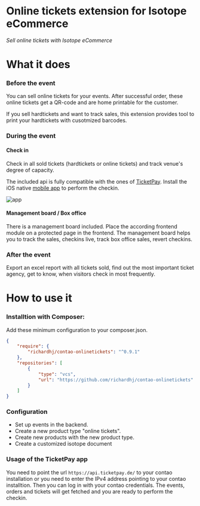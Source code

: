 Online tickets extension for Isotope eCommerce
==============================================
*Sell online tickets with Isotope eCommerce*

What it does
============

### Before the event

You can sell online tickets for your events. After successful order, these online tickets get a QR-code and are home printable for the customer.

If you sell hardtickets and want to track sales, this extension provides tool to print your hardtickets with cusotmized barcodes.


### During the event

#### Check in

Check in all sold tickets (hardtickets or online tickets) and track venue's degree of capacity.

The included api is fully compatible with the ones of [TicketPay](http://ticketpay.de/). Install the iOS native [mobile app](http://ticketpay.de/app-demo/) to perform the checkin.

![app](http://ticketpay.de/wp-content/uploads/2013/09/app1.png)

#### Management board / Box office

There is a management board included. Place the according frontend module on a protected page in the frontend.
The management board helps you to track the sales, checkins live, track box office sales, revert checkins.

### After the event

Export an excel report with all tickets sold, find out the most important ticket agency, get to know, when visitors check in most frequently.

How to use it
=============
### Installtion with Composer:

Add these minimum configuration to your composer.json.

```json
{
    "require": {
        "richardhj/contao-onlinetickets": "^0.9.1"
    },
    "repositories": [
        {
            "type": "vcs",
            "url": "https://github.com/richardhj/contao-onlinetickets"
        }
    ]
}
```

### Configuration

* Set up events in the backend.
* Create a new product type "online tickets".
* Create new products with the new product type.
* Create a customized isotope document

### Usage of the TicketPay app

You need to point the url `https://api.ticketpay.de/` to your contao installation or you need to enter the IPv4 address pointing to your contao installtion.
Then you can log in with your contao credentials. The events, orders and tickets will get fetched and you are ready to perform the checkin.
